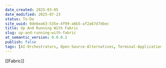 ```yaml
---
date_created: 2025-03-05
date_modified: 2025-07-23
status: To-Do
site_uuid: 0de6ea63-535e-4f99-a6b5-af2a67d7dbec
title: Up And Running With Fabric
slug: up-and-running-with-fabric
at_semantic_version: 0.0.0.1
publish: false
tags: [AI-Orchestrators, Open-Source-Alternatives, Terminal-Applications, Text-User-Interfaces]
---
```


[[Fabric]]

